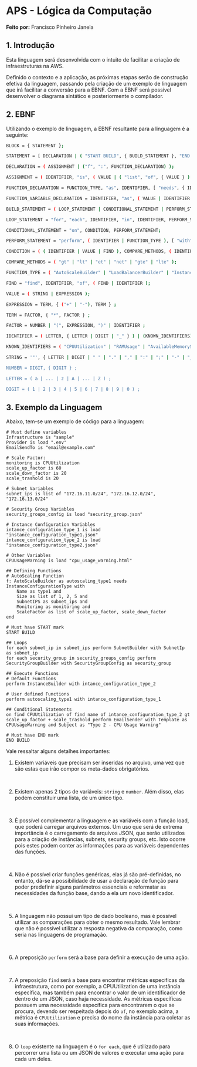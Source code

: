 # APS - Lógica da Computação

**Feito por:** Francisco Pinheiro Janela

## 1. Introdução

Esta linguagem será desenvolvida com o intuito de facilitar a criação de infraestruturas na AWS. 

Definido o contexto e a aplicação, as próximas etapas serão de construção efetiva da linguagem, passando pela criação de um exemplo de linguagem que irá facilitar a conversão para a EBNF. Com a EBNF será possível desenvolver o diagrama sintático e posteriormente o compilador.

## 2. EBNF

Utilizando o exemplo de linguagem, a EBNF resultante para a linguagem é a seguinte:

```bash
BLOCK = { STATEMENT };

STATEMENT = [ DECLARATION | ( "START BUILD", { BUILD_STATEMENT }, "END BUILD" ) ], "\n";

DECLARATION = ( ASSIGNMENT | ("f", ":", FUNCTION_DECLARATION) );

ASSIGNMENT = ( IDENTIFIER, "is", ( VALUE | ( "list", "of", { VALUE } ) | ( "load" , STRING ) | IDENTIFIER ) )

FUNCTION_DECLARATION = FUNCTION_TYPE, "as", IDENTIFIER, [ "needs", { IDENTIFIER } ], "with", ( ( FUNCTION_VARIABLE_DECLARATION, { "and", FUNCTION_VARIABLE_DECLARATION } ) | ( "\n", FUNCTION_VARIABLE_DECLARATION, "\n", { "and", FUNCTION_VARIABLE_DECLARATION, "\n" }, "end" ) ) ;

FUNCTION_VARIABLE_DECLARATION = IDENTIFIER, "as", ( VALUE | IDENTIFIER );

BUILD_STATEMENT = ( LOOP_STATEMENT | CONDITIONAL_STATEMENT | PERFORM_STATEMENT );

LOOP_STATEMENT = "for", "each", IDENTIFIER, "in", IDENTIFIER, PERFORM_STATEMENT;

CONDITIONAL_STATEMENT = "on", CONDITION, PERFORM_STATEMENT;

PERFORM_STATEMENT = "perform", ( IDENTIFIER | FUNCTION_TYPE ), [ "with", FUNCTION_VARIABLE_DECLARATION, { FUNCTION_VARIABLE_DECLARATION } ];

CONDITION = ( ( IDENTIFIER | VALUE | FIND ), COMPARE_METHODS, ( IDENTIFIER | VALUE | FIND ) );

COMPARE_METHODS = ( "gt" | "lt" | "et" | "net" | "gte" | "lte" );

FUNCTION_TYPE = ( "AutoScaleBuilder" | "LoadBalancerBuilder" | "InstanceBuilder" | "SubnetBuilder" | "SecurityGroupBuilder" | "EmailSender" );

FIND = "find", IDENTIFIER, "of", ( FIND | IDENTIFIER );

VALUE = ( STRING | EXPRESSION );

EXPRESSION = TERM, { ("+" | "-"), TERM } ;

TERM = FACTOR, { "*", FACTOR } ;

FACTOR = NUMBER | "(", EXPRESSION, ")" | IDENTIFIER ;

IDENTIFIER = ( LETTER, { LETTER | DIGIT | "_" } ) | (KNOWN_IDENTIFIERS);

KNOWN_IDENTIFIERS = ( "CPUUtilization" | "RAMUsage" | "AvailableMemorySpace" );

STRING = '"', { LETTER | DIGIT | " " | "." | "," | ":" | ";" | "-" | "_" | "/" | "\\" | "!" | "?" | "@" | "#" | "$" | "%" | "&" | "*" | "(" | ")" | "[" | "]" | "{" | "}" | "<" | ">" | "=" | "+" | "~" | "^" | "`" }, '"' ;

NUMBER = DIGIT, { DIGIT } ;

LETTER = ( a | ... | z | A | ... | Z ) ;

DIGIT = ( 1 | 2 | 3 | 4 | 5 | 6 | 7 | 8 | 9 | 0 ) ;

```

## 3. Exemplo da Linguagem

Abaixo, tem-se um exemplo de código para a linguagem:

```
# Must define variables
Infrastructure is "sample"
Provider is load ".env"
EmailSendTo is "email@example.com"

# Scale Factor:
monitoring is CPUUtilization
scale_up_factor is 60
scale_down_factor is 20
scale_trashold is 20

# Subnet Variables
subnet_ips is list of "172.16.11.0/24", "172.16.12.0/24", "172.16.13.0/24"

# Security Group Variables
security_groups_config is load "security_group.json"

# Instance Configuration Variables
intance_configuration_type_1 is load "instance_configuration_type1.json"
intance_configuration_type_2 is load "instance_configuration_type2.json"

# Other Variables
CPUUsageWarning is load "cpu_usage_warning.html"

## Defining Functions
# AutoScaling Function
f: AutoScaleBuilder as autoscaling_type1 needs InstanceConfigurationType with
    Name as type1 and
    Size as list of 1, 2, 5 and
    SubnetIPS as subnet_ips and
    Monitoring as monitoring and
    ScaleFactor as list of scale_up_factor, scale_down_factor
end

# Must have START mark
START BUILD

## Loops
for each subnet_ip in subnet_ips perform SubnetBuilder with SubnetIp as subnet_ip
for each security_group in security_groups_config perform SecurityGroupBuilder with SecurityGroupConfig as security_group

## Execute Functions
# Default Functions
perform InstanceBuilder with intance_configuration_type_2

# User defined Functions
perform autoscaling_type1 with intance_configuration_type_1

## Conditional Statements
on find CPUUtilization of find name of intance_configuration_type_2 gt scale_up_factor + scale_trashold perform EmailSender with Template as CPUUsageWarning and Subject as "Type 2 - CPU Usage Warning"

# Must have END mark
END BUILD
```

Vale ressaltar alguns detalhes importantes:

1. Existem variáveis que precisam ser inseridas no arquivo, uma vez que são estas que irão compor os meta-dados obrigatórios.
<br/>

2. Existem apenas 2 tipos de variáveis: `string` e `number`. Além disso, elas podem constituir uma lista, de um único tipo.
<br/>

3. É possível complementar a linguagem e as variáveis com a função load, que poderá carregar arquivos externos. Um uso que será de extrema importância é o carregamento de arquivos JSON, que serão utilizados para a criação de instâncias, subnets, security groups, etc. Isto ocorre pois estes podem conter as informações para as variáveis dependentes das funções.
<br/>

4. Não é possível criar funções genéricas, elas já são pré-definidas, no entanto, dá-se a possibilidade de usar a declaração de função para poder predefinir alguns parâmetros essenciais e reformatar as necessidades da função base, dando a ela um novo identificador.
<br/>

5. A linguagem não possui um tipo de dado booleano, mas é possível utilizar as comparações para obter o mesmo resultado. Vale lembrar que não é possível utilizar a resposta negativa da comparação, como seria nas linguagens de programação.
<br/>

6. A preposição `perform` será a base para definir a execução de uma ação.
<br/>

7. A preposição `find` será a base para encontrar métricas específicas da infraestrutura, como por exemplo, a CPUUtilization de uma instância específica, mas também para encontrar o valor de um identificador de dentro de um JSON, caso haja necessidade. As métricas específicas possuem uma necessidade específica para encontrarem o que se procura, devendo ser respeitada depois do `of`, no exemplo acima, a métrica é `CPUUtilization` e precisa do nome da instância para coletar as suas informações.
<br/>

8. O `loop` existente na linguagem é o `for each`, que é utilizado para percorrer uma lista ou um JSON de valores e executar uma ação para cada um deles.